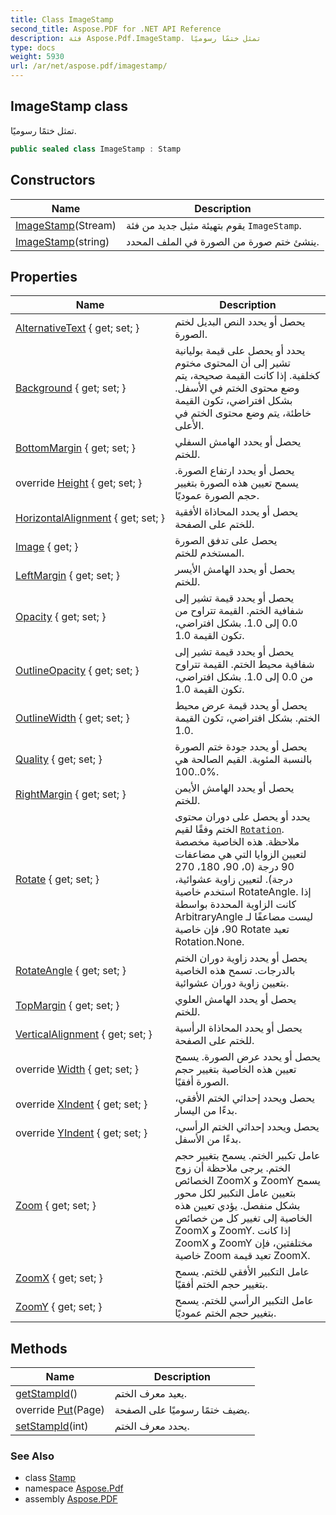 ```yaml
---
title: Class ImageStamp
second_title: Aspose.PDF for .NET API Reference
description: فئة Aspose.Pdf.ImageStamp. تمثل ختمًا رسوميًا
type: docs
weight: 5930
url: /ar/net/aspose.pdf/imagestamp/
---
```

## ImageStamp class

تمثل ختمًا رسوميًا.

```csharp
public sealed class ImageStamp : Stamp
```

## Constructors

| Name | Description |
| --- | --- |
| [ImageStamp](imagestamp/#constructor)(Stream) | يقوم بتهيئة مثيل جديد من فئة `ImageStamp`. |
| [ImageStamp](imagestamp/#constructor_1)(string) | ينشئ ختم صورة من الصورة في الملف المحدد. |

## Properties

| Name | Description |
| --- | --- |
| [AlternativeText](../../aspose.pdf/imagestamp/alternativetext/) { get; set; } | يحصل أو يحدد النص البديل لختم الصورة. |
| [Background](../../aspose.pdf/stamp/background/) { get; set; } | يحدد أو يحصل على قيمة بوليانية تشير إلى أن المحتوى مختوم كخلفية. إذا كانت القيمة صحيحة، يتم وضع محتوى الختم في الأسفل. بشكل افتراضي، تكون القيمة خاطئة، يتم وضع محتوى الختم في الأعلى. |
| [BottomMargin](../../aspose.pdf/stamp/bottommargin/) { get; set; } | يحصل أو يحدد الهامش السفلي للختم. |
| override [Height](../../aspose.pdf/imagestamp/height/) { get; set; } | يحصل أو يحدد ارتفاع الصورة. يسمح تعيين هذه الصورة بتغيير حجم الصورة عموديًا. |
| [HorizontalAlignment](../../aspose.pdf/stamp/horizontalalignment/) { get; set; } | يحصل أو يحدد المحاذاة الأفقية للختم على الصفحة. |
| [Image](../../aspose.pdf/imagestamp/image/) { get; } | يحصل على تدفق الصورة المستخدم للختم. |
| [LeftMargin](../../aspose.pdf/stamp/leftmargin/) { get; set; } | يحصل أو يحدد الهامش الأيسر للختم. |
| [Opacity](../../aspose.pdf/stamp/opacity/) { get; set; } | يحصل أو يحدد قيمة تشير إلى شفافية الختم. القيمة تتراوح من 0.0 إلى 1.0. بشكل افتراضي، تكون القيمة 1.0. |
| [OutlineOpacity](../../aspose.pdf/stamp/outlineopacity/) { get; set; } | يحصل أو يحدد قيمة تشير إلى شفافية محيط الختم. القيمة تتراوح من 0.0 إلى 1.0. بشكل افتراضي، تكون القيمة 1.0. |
| [OutlineWidth](../../aspose.pdf/stamp/outlinewidth/) { get; set; } | يحصل أو يحدد قيمة عرض محيط الختم. بشكل افتراضي، تكون القيمة 1.0. |
| [Quality](../../aspose.pdf/imagestamp/quality/) { get; set; } | يحصل أو يحدد جودة ختم الصورة بالنسبة المئوية. القيم الصالحة هي 0..100%. |
| [RightMargin](../../aspose.pdf/stamp/rightmargin/) { get; set; } | يحصل أو يحدد الهامش الأيمن للختم. |
| [Rotate](../../aspose.pdf/stamp/rotate/) { get; set; } | يحدد أو يحصل على دوران محتوى الختم وفقًا لقيم [`Rotation`](../rotation/). ملاحظة. هذه الخاصية مخصصة لتعيين الزوايا التي هي مضاعفات 90 درجة (0، 90، 180، 270 درجة). لتعيين زاوية عشوائية، استخدم خاصية RotateAngle. إذا كانت الزاوية المحددة بواسطة ArbitraryAngle ليست مضاعفًا لـ 90، فإن خاصية Rotate تعيد Rotation.None. |
| [RotateAngle](../../aspose.pdf/stamp/rotateangle/) { get; set; } | يحصل أو يحدد زاوية دوران الختم بالدرجات. تسمح هذه الخاصية بتعيين زاوية دوران عشوائية. |
| [TopMargin](../../aspose.pdf/stamp/topmargin/) { get; set; } | يحصل أو يحدد الهامش العلوي للختم. |
| [VerticalAlignment](../../aspose.pdf/stamp/verticalalignment/) { get; set; } | يحصل أو يحدد المحاذاة الرأسية للختم على الصفحة. |
| override [Width](../../aspose.pdf/imagestamp/width/) { get; set; } | يحصل أو يحدد عرض الصورة. يسمح تعيين هذه الخاصية بتغيير حجم الصورة أفقيًا. |
| override [XIndent](../../aspose.pdf/imagestamp/xindent/) { get; set; } | يحصل ويحدد إحداثي الختم الأفقي، بدءًا من اليسار. |
| override [YIndent](../../aspose.pdf/imagestamp/yindent/) { get; set; } | يحصل ويحدد إحداثي الختم الرأسي، بدءًا من الأسفل. |
| [Zoom](../../aspose.pdf/stamp/zoom/) { get; set; } | عامل تكبير الختم. يسمح بتغيير حجم الختم. يرجى ملاحظة أن زوج الخصائص ZoomX و ZoomY يسمح بتعيين عامل التكبير لكل محور بشكل منفصل. يؤدي تعيين هذه الخاصية إلى تغيير كل من خصائص ZoomX و ZoomY. إذا كانت ZoomX و ZoomY مختلفتين، فإن خاصية Zoom تعيد قيمة ZoomX. |
| [ZoomX](../../aspose.pdf/stamp/zoomx/) { get; set; } | عامل التكبير الأفقي للختم. يسمح بتغيير حجم الختم أفقيًا. |
| [ZoomY](../../aspose.pdf/stamp/zoomy/) { get; set; } | عامل التكبير الرأسي للختم. يسمح بتغيير حجم الختم عموديًا. |

## Methods

| Name | Description |
| --- | --- |
| [getStampId](../../aspose.pdf/stamp/getstampid/)() | يعيد معرف الختم. |
| override [Put](../../aspose.pdf/imagestamp/put/)(Page) | يضيف ختمًا رسوميًا على الصفحة. |
| [setStampId](../../aspose.pdf/stamp/setstampid/)(int) | يحدد معرف الختم. |

### See Also

* class [Stamp](../stamp/)
* namespace [Aspose.Pdf](../../aspose.pdf/)
* assembly [Aspose.PDF](../../)